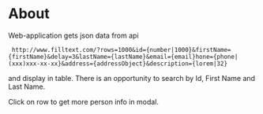 # About

Web-application gets json data from api

     http://www.filltext.com/?rows=1000&id={number|1000}&firstName={firstName}&delay=3&lastName={lastName}&email={email}hone={phone|(xxx)xxx-xx-xx}&address={addressObject}&description={lorem|32}

 and display in table.
There is an opportunity to search by Id, First Name and Last Name.

Click on row to get more person info in modal.
